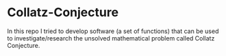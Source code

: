 # Collatz-Conjecture
In this repo I tried to develop software (a set of functions) that can be used to investigate/research the unsolved mathematical problem called Collatz Conjecture.
